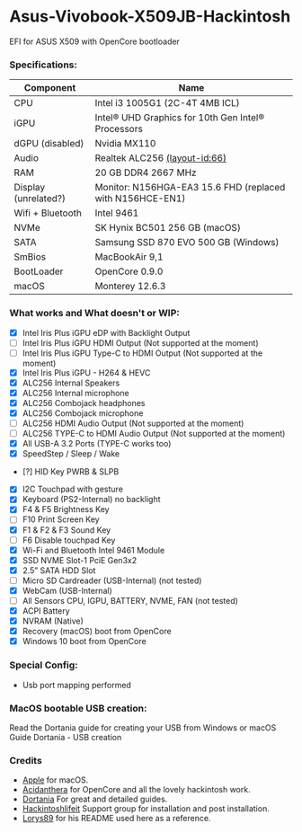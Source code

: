 # Asus-Vivobook-X509JB-Hackintosh
EFI for ASUS X509 with OpenCore bootloader

### Specifications:

| Component            | Name                                                     |
| -------------------- | -------------------------------------------------------- |
| CPU                  | Intel i3 1005G1 (2C-4T 4MB ICL)                          |
| iGPU                 | Intel® UHD Graphics for 10th Gen Intel® Processors       |
| dGPU (disabled)      | Nvidia MX110                                             |
| Audio                | Realtek ALC256 [(layout-id:66)](https://github.com/acidanthera/AppleALC/wiki/Supported-codecs) |
| RAM                  | 20 GB DDR4 2667 MHz                                      |
| Display (unrelated?) | Monitor: N156HGA-EA3 15.6 FHD (replaced with N156HCE-EN1)|
| Wifi + Bluetooth     | Intel 9461                                               |
| NVMe                 | SK Hynix BC501 256 GB (macOS)                            |
| SATA                 | Samsung SSD 870 EVO 500 GB (Windows)                     |
| SmBios               | MacBookAir 9,1                                           |
| BootLoader           | OpenCore 0.9.0                                           |
| macOS                | Monterey 12.6.3                                          |

### What works and What doesn't or WIP:

- [x] Intel Iris Plus iGPU eDP with Backlight Output
- [ ] Intel Iris Plus iGPU HDMI Output (Not supported at the moment)
- [ ] Intel Iris Plus iGPU Type-C to HDMI Output (Not supported at the moment)
- [x] Intel Iris Plus iGPU - H264 & HEVC
- [x] ALC256 Internal Speakers
- [x] ALC256 Internal microphone
- [x] ALC256 Combojack headphones
- [x] ALC256 Combojack microphone
- [ ] ALC256 HDMI Audio Output (Not supported at the moment)
- [ ] ALC256 TYPE-C to HDMI Audio Output (Not supported at the moment)
- [x] All USB-A 3.2 Ports (TYPE-C works too)
- [x] SpeedStep / Sleep / Wake
- [?] HID Key PWRB & SLPB
- [x] I2C Touchpad with gesture
- [x] Keyboard (PS2-Internal) no backlight
- [x] F4 & F5 Brightness Key
- [ ] F10 Print Screen Key
- [x] F1 & F2 & F3 Sound Key
- [ ] F6 Disable touchpad Key
- [x] Wi-Fi and Bluetooth Intel 9461 Module
- [x] SSD NVME Slot-1 PciE Gen3x2
- [x] 2.5” SATA HDD Slot
- [ ] Micro SD Cardreader (USB-Internal) (not tested)
- [x] WebCam (USB-Internal)
- [ ] All Sensors CPU, IGPU, BATTERY, NVME, FAN (not tested)
- [x] ACPI Battery
- [x] NVRAM (Native)
- [x] Recovery (macOS) boot from OpenCore
- [x] Windows 10 boot from OpenCore

### Special Config:
- Usb port mapping performed

### MacOS bootable USB creation:

Read the Dortania guide for creating your USB from Windows or macOS
Guide Dortania - USB creation

### Credits
- [Apple](https://apple.com) for macOS.
- [Acidanthera](https://github.com/acidanthera) for OpenCore and all the lovely hackintosh work.
- [Dortania](https://dortania.github.io/OpenCore-Install-Guide/config-laptop.plist/icelake.html) For great and detailed guides.
- [Hackintoshlifeit](https://github.com/Hackintoshlifeit) Support group for installation and post installation.
- [Lorys89](https://github.com/Lorys89/DELL_VOSTRO_5401-ICE-LAKE) for his README used here as a reference.
